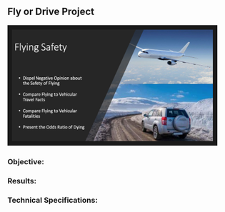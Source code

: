  ## Fly or Drive Project
 
 <img src="./fly_drive.png" 
 width="450" height="250" border="10" />

### Objective:


### Results:




### Technical Specifications:

